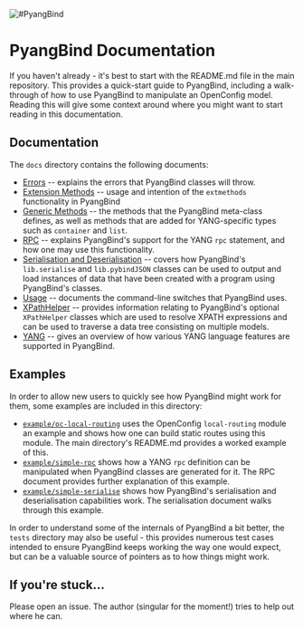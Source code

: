 ![#PyangBind](http://rob.sh/img/pyblogo_gh.png)

# PyangBind Documentation

If you haven't already - it's best to start with the README.md file in the main repository. This provides a quick-start guide to PyangBind, including a walk-through of how to use PyangBind to manipulate an OpenConfig model. Reading this will give some context around where you might want to start reading in this documentation.

## Documentation

The `docs` directory contains the following documents:

  * [Errors](errors.md) -- explains the errors that PyangBind classes will throw.
  * [Extension Methods](extmethods.md) -- usage and intention of the `extmethods` functionality in PyangBind
  * [Generic Methods](generic_methods.md) -- the methods that the PyangBind meta-class defines, as well as methods that are added for YANG-specific types such as `container` and `list`.
  * [RPC](rpc.md) -- explains PyangBind's support for the YANG `rpc` statement, and how one may use this functionality.
  * [Serialisation and Deserialisation](serialisation.md) -- covers how PyangBind's `lib.serialise` and `lib.pybindJSON` classes can be used to output and load instances of data that have been created with a program using PyangBind's classes.
  * [Usage](usage.md) -- documents the command-line switches that PyangBind uses.
  * [XPathHelper](xpathhelper.md) -- provides information relating to PyangBind's optional `XPathHelper` classes which are used to resolve XPATH expressions and can be used to traverse a data tree consisting on multiple models.
  * [YANG](yang.md) -- gives an overview of how various YANG language features are supported in PyangBind.

## Examples

In order to allow new users to quickly see how PyangBind might work for them, some examples are included in this directory:

  * [`example/oc-local-routing`](example/oc-local-routing) uses the OpenConfig `local-routing` module an example and shows how one can build static routes using this module. The main directory's README.md provides a worked example of this.
  * [`example/simple-rpc`](example/simple-rpc) shows how a YANG `rpc` definition can be manipulated when PyangBind classes are generated for it. The RPC document provides further explanation of this example.
  * [`example/simple-serialise`](example/simple-serialise) shows how PyangBind's serialisation and deserialisation capabilities work. The serialisation document walks through this example.

In order to understand some of the internals of PyangBind a bit better, the `tests` directory may also be useful - this provides numerous test cases intended to ensure PyangBind keeps working the way one would expect, but can be a valuable source of pointers as to how things might work.

## If you're stuck...

Please open an issue. The author (singular for the moment!) tries to help out where he can.